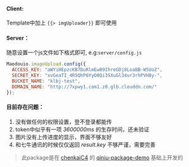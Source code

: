 
#### Client:
Template中加上 `{{> imgUploader}}` 即可使用

#### Server：
随意设置一个js文件如下格式即可, e.g:`server/config.js`

```js
Maodouio.imageUpload.config({
  ACCESS_KEY: "aWYiHEpzcKB7DuRlmEwB9IhreGDj8LoaBB-W5UoZ",
  SECRET_KEY: "xvGeaTI_4R5QhP6YyO0Qi3SXuGl34ur3rhPVH8y-",
  BUCKET_NAME: "klbj-test",
  DOMAIN_NAME: "http://7xpwy1.com1.z0.glb.clouddn.com/"
});
```

#### 目前存在问题：
1. 没有做任何的权限设置，登不登录都能传
2. token中似乎有一项 *3600000ms* 的生存时间，还未验证
3. 图片没有上传进度的显示，界面不够友好
4. 和七牛通讯的时候仅仅返回 *result.key* 不够严谨，需要完善  

> 此package是在 [chenkaiC4](https://github.com/chenkaiC4) 的 [qiniu-package-demo](https://github.com/chenkaiC4/qiniu-package-demo) 基础上开发的
